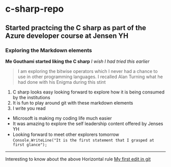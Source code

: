 # c-sharp-repo
## Started practcing the C sharp as part of the Azure developer course at Jensen YH
### Exploring the Markdown elements
**Me Gouthami started liking the C sharp**
*I wish I had tried this earlier*
> I am exploring the bitwise operators which I never had a chance to use in other programming languages. I recalled Alan Turning what he had done with his Enigma during this stint
1. C sharp looks easy looking forward to explore how it is being consumed by the institutions
2. It is fun to play around git with these markdown elements
3. I write you read
- Microsoft is making my coding life much easier
- It was amazing to explore the self leadership content offered by Jenses YH
- Looking forward to meet other explorers tomorrow
`Console.WriteLine("It is the first statement that I grasped at first glance");`
___
Interesting to know about the above Horizontal rule
[My first edit in git](https://github.com/gouthami-puli/c-sharp-repo/edit/c-sharp-branch/README.md)
[^1]: Second attempt to create a new branch and to merge with the main branch at the end
